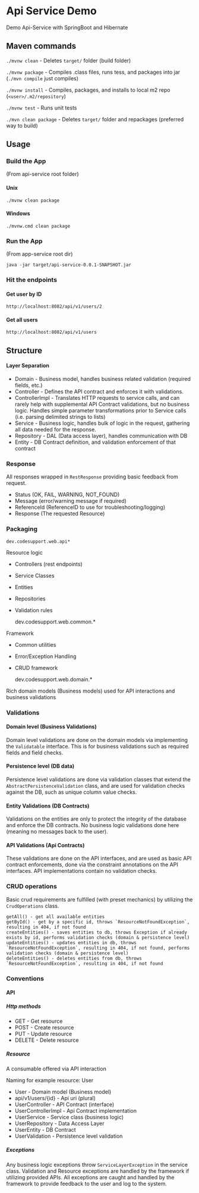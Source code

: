 # Api Service Demo
Demo Api-Service with SpringBoot and Hibernate

## Maven commands

``./mvnw clean`` - Deletes `target/` folder (build folder)

``./mvnw package`` - Compiles .class files, runs tess, and packages into jar (``./mvn compile`` just compiles)

``./mvnw install`` - Compiles, packages, and installs to local m2 repo (``<user>/.m2/repository``)

``./mvnw test`` - Runs unit tests

``./mvn clean package`` - Deletes `target/` folder and repackages (preferred way to build)


## Usage
### Build the App
(From api-service root folder)
#### Unix

``./mvnw clean package``

#### Windows

``./mvnw.cmd clean package``


### Run the App

(From app-service root dir)

``java -jar target/api-service-0.0.1-SNAPSHOT.jar``

### Hit the endpoints

#### Get user by ID

``http://localhost:8082/api/v1/users/2``

#### Get all users

``http://localhost:8082/api/v1/users``


## Structure

#### Layer Separation
- Domain - Business model, handles business related validation (required fields, etc.)
- Controller - Defines the API contract and enforces it with validations.
- ControllerImpl - Translates HTTP requests to service calls, and can rarely help with
supplemental API Contract validations, but no business logic.  Handles simple parameter transformations prior to
Service calls (i.e. parsing delimited strings to lists)
- Service - Business logic, handles bulk of logic in the request, gathering all data needed
for the response.
- Repository - DAL (Data access layer), handles communication with DB
- Entity - DB Contract definition, and validation enforcement of that contract

### Response

All responses wrapped in `RestResponse` providing basic feedback from request.

- Status (OK, FAIL, WARNING, NOT_FOUND)
- Message (error/warning message if required)
- ReferenceId (ReferenceID to use for troubleshooting/logging)
- Response (The requested Resource)

### Packaging

    dev.codesupport.web.api*

Resource logic
- Controllers (rest endpoints)
- Service Classes
- Entities
- Repositories
- Validation rules


    dev.codesupport.web.common.*

Framework
- Common utilities
- Error/Exception Handling
- CRUD framework


    dev.codesupport.web.domain.*

Rich domain models (Business models) used for API interactions and business validations

### Validations

#### Domain level (Business Validations)
Domain level validations are done on the domain models via implementing the `Validatable` interface.
This is for business validations such as required fields and field checks.

#### Persistence level (DB data)
Persistence level validations are done via validation classes that extend the `AbstractPersistenceValidation`
class, and are used for validation checks against the DB, such as unique column value checks.

#### Entity Validations (DB Contracts)
Validations on the entities are only to protect the integrity of the database and enforce the DB contracts.
No business logic validations done here (meaning no messages back to the user).

#### API Validations (Api Contracts)
These validations are done on the API interfaces, and are used as basic API contract enforcements,
done via the constraint annotations on the API interfaces.  API implementations contain no validation checks.

### CRUD operations
Basic crud requirements are fulfilled (with preset mechanics) by utilizing the `CrudOperations` class.
```
getAll() - get all available entities
getById() - get by a specific id, throws `ResourceNotFoundException`, resulting in 404, if not found
createEntities() - saves entities to db, throws Exception if already exists by id, performs validation checks (domain & persistence level)
updateEntities() - updates entities in db, throws `ResourceNotFoundException`, resulting in 404, if not found, performs validation checks (domain & persistence level)
deleteEntities() - deletes entities from db, throws `ResourceNotFoundException`, resulting in 404, if not found
```

### Conventions

#### API
##### Http methods
- GET - Get resource
- POST - Create resource
- PUT - Update resource
- DELETE - Delete resource

##### Resource
A consumable offered via API interaction

Naming for example resource: User
- User - Domain model (Business model)
- api/v1/users/{id} - Api uri (plural)
- UserController - API Contract (interface)
- UserControllerImpl - Api Contract implementation
- UserService - Service class (business logic)
- UserRepository - Data Access Layer
- UserEntity - DB Contract
- UserValidation - Persistence level validation

##### Exceptions
Any business logic exceptions throw `ServiceLayerException` in the service class.
Validation and Resource exceptions are handled by the framework if utilizing provided APIs.
All exceptions are caught and handled by the framework to provide feedback to the user and log
to the system.